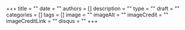 +++ 
title = "" 
date = "" 
authors = [] 
description = "" 
type = "" 
draft = "" 
categories = [] 
tags = [] 
image = "" 
imageAlt = "" 
imageCredit = "" 
imageCreditLink = "" 
disqus = "" +++